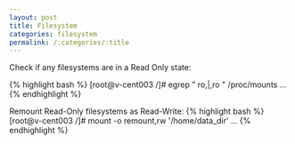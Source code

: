```yaml
---
layout: post
title: Filesystem
categories: filesystem
permalink: /:categories/:title
---
```


Check if any filesystems are in a Read Only state:

{% highlight bash %}
[root@v-cent003 /]# egrep " ro,|,ro " /proc/mounts
...
{% endhighlight %}

Remount Read-Only filesystems as Read-Write:
{% highlight bash %}
[root@v-cent003 /]# mount -o remount,rw '/home/data_dir'
...
{% endhighlight %}
